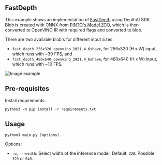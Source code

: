 ## FastDepth

This example shows an implementation of [FastDepth](https://github.com/dwofk/fast-depth) using DepthAI SDK. Blob is
created with ONNX from [PINTO's Model ZOO](https://github.com/PINTO0309/PINTO_model_zoo/tree/main/146_FastDepth), which
is then converted to OpenVINO IR with required flags and converted to blob.

There are two available blob's for different input sizes:

* `fast_depth_256x320_openvino_2021.4_6shave`, for 256x320 (H x W) input, which runs with ~30 FPS, and
* `fast_depth_480x640_openvino_2021.4_6shave`, for 480x640 (H x W) input, which runs with ~10 FPS.

![Image example](https://user-images.githubusercontent.com/18037362/140495636-0721dea1-7eaf-461e-9a39-23a890513324.gif)

## Pre-requisites

Install requirements:

```
python3 -m pip install -r requirements.txt
```

## Usage

```
python3 main.py [options]
```

Options:

* `-w, --width`: Select width of the inference model. Default: *`320`*. Possible: `320` or `640`.

